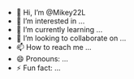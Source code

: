 - 👋 Hi, I’m @Mikey22L
- 👀 I’m interested in ...
- 🌱 I’m currently learning ...
- 💞️ I’m looking to collaborate on ...
- 📫 How to reach me ...
- 😄 Pronouns: ...
- ⚡ Fun fact: ...

<!---
Mikey22L/Mikey22L is a ✨ special ✨ repository because its `README.md` (this file) appears on your GitHub profile.
You can click the Preview link to take a look at your changes.
--->
